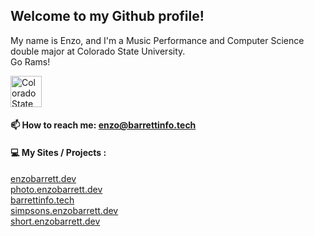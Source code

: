 ## Welcome to my Github profile! 

 My name is Enzo, and I'm a Music Performance and Computer Science double major at Colorado State University. <br>
 Go Rams! 
 
 <img src="https://www.engr.colostate.edu/wp-content/uploads/2017/11/CSU-Ram-357.png" alt="Colorado State University" width="50">
 
#### 📫 How to reach me: enzo@barrettinfo.tech

#### :computer: My Sites / Projects :

[enzobarrett.dev](enzobarrett.dev)<br>
[photo.enzobarrett.dev](photo.enzobarrett.dev)<br>
[barrettinfo.tech](barrettinfo.tech)<br>
[simpsons.enzobarrett.dev](simpsons.enzobarrett.dev)<br>
[short.enzobarrett.dev](short.enzobarrett.dev)<br>

